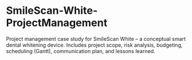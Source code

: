 # SmileScan-White-ProjectManagement
Project management case study for SmileScan White – a conceptual smart dental whitening device. Includes project scope, risk analysis, budgeting, scheduling (Gantt), communication plan, and lessons learned.
